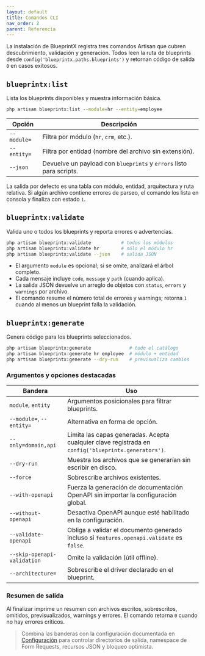 ```yaml
---
layout: default
title: Comandos CLI
nav_order: 2
parent: Referencia
---
```


La instalación de BlueprintX registra tres comandos Artisan que cubren descubrimiento, validación y generación. Todos leen la ruta de blueprints desde `config('blueprintx.paths.blueprints')` y retornan código de salida `0` en casos exitosos.

## `blueprintx:list`

Lista los blueprints disponibles y muestra información básica.

```bash
php artisan blueprintx:list --module=hr --entity=employee
```

| Opción | Descripción |
|--------|-------------|
| `--module=` | Filtra por módulo (`hr`, `crm`, etc.). |
| `--entity=` | Filtra por entidad (nombre del archivo sin extensión). |
| `--json` | Devuelve un payload con `blueprints` y `errors` listo para scripts. |

La salida por defecto es una tabla con módulo, entidad, arquitectura y ruta relativa. Si algún archivo contiene errores de parseo, el comando los lista en consola y finaliza con estado `1`.

## `blueprintx:validate`

Valida uno o todos los blueprints y reporta errores o advertencias.

```bash
php artisan blueprintx:validate           # todos los módulos
php artisan blueprintx:validate hr        # sólo el módulo hr
php artisan blueprintx:validate --json    # salida JSON
```

- El argumento `module` es opcional; si se omite, analizará el árbol completo.
- Cada mensaje incluye `code`, `message` y `path` (cuando aplica).
- La salida JSON devuelve un arreglo de objetos con `status`, `errors` y `warnings` por archivo.
- El comando resume el número total de errores y warnings; retorna `1` cuando al menos un blueprint falla la validación.

## `blueprintx:generate`

Genera código para los blueprints seleccionados.

```bash
php artisan blueprintx:generate              # todo el catálogo
php artisan blueprintx:generate hr employee  # módulo + entidad
php artisan blueprintx:generate --dry-run    # previsualiza cambios
```

### Argumentos y opciones destacadas

| Bandera | Uso |
|---------|-----|
| `module`, `entity` | Argumentos posicionales para filtrar blueprints. |
| `--module=`, `--entity=` | Alternativa en forma de opción. |
| `--only=domain,api` | Limita las capas generadas. Acepta cualquier clave registrada en `config('blueprintx.generators')`. |
| `--dry-run` | Muestra los archivos que se generarían sin escribir en disco. |
| `--force` | Sobrescribe archivos existentes. |
| `--with-openapi` | Fuerza la generación de documentación OpenAPI sin importar la configuración global. |
| `--without-openapi` | Desactiva OpenAPI aunque esté habilitado en la configuración. |
| `--validate-openapi` | Obliga a validar el documento generado incluso si `features.openapi.validate` es `false`. |
| `--skip-openapi-validation` | Omite la validación (útil offline). |
| `--architecture=` | Sobrescribe el driver declarado en el blueprint. |

### Resumen de salida

Al finalizar imprime un resumen con archivos escritos, sobrescritos, omitidos, previsualizados, warnings y errores. El comando retorna `0` cuando no hay errores críticos.

> Combina las banderas con la configuración documentada en [Configuración](configuration.html) para controlar directorios de salida, namespace de Form Requests, recursos JSON y bloqueo optimista.
